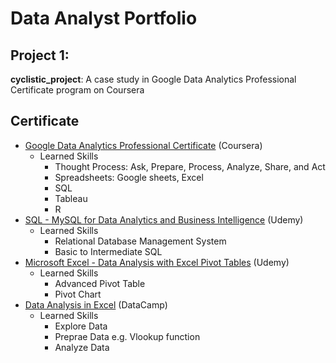 # Data Analyst Portfolio


## Project 1:
__cyclistic_project__: A case study in Google Data Analytics Professional Certificate program on Coursera

## Certificate
- [Google Data Analytics Professional Certificate](https://www.coursera.org/account/accomplishments/specialization/certificate/PQNNS3H3MK3Y) (Coursera)
   - Learned Skills
     - Thought Process: Ask, Prepare, Process, Analyze, Share, and Act 
     - Spreadsheets: Google sheets, Excel
     - SQL
     - Tableau
     - R
-  [SQL - MySQL for Data Analytics and Business Intelligence](https://www.udemy.com/certificate/UC-f0050a80-808b-4907-b2c0-540b469660ad/) (Udemy)
   - Learned Skills
     - Relational Database Management System
     - Basic to Intermediate SQL
- [Microsoft Excel - Data Analysis with Excel Pivot Tables](https://www.udemy.com/certificate/UC-104457a8-e66b-4933-861a-895c6a1a1238/) (Udemy)
   - Learned Skills
     - Advanced Pivot Table
     - Pivot Chart 
- [Data Analysis in Excel](https://www.datacamp.com/statement-of-accomplishment/course/ac2697619c9d4bccd4b853fef17a218cd8315bd4) (DataCamp)
   - Learned Skills
     - Explore Data
     - Preprae Data e.g. Vlookup function
     - Analyze Data
 
